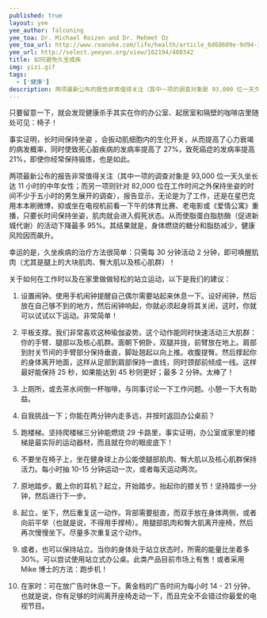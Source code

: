 ```yaml
---
published: true
layout: yee
yee_author: falconing
yee_toa: Dr. Michael Roizen and Dr. Mehmet Oz
yee_toa_url: http://www.roanoke.com/life/health/article_6d68609e-9d94-11e3-944f-001a4bcf6878.html
yee_url: http://select.yeeyan.org/view/162194/400342
title: 如何避免久坐成疾
img: yizi.gif
tags: 
  - ['健康']
description: 两项最新公布的报告非常值得关注（其中一项的调查对象是 93,000 位一天久坐长达 11 小时的中年女性；而另一项则针对 82,000 位在工作时间之外保持坐姿的时间不少于五小时的男生展开的调查），报告显示，无论是为了工作，还是在星巴克用本本刷微博，抑或坐在电视机前看一下午的体育比赛、老电影或《爱情公寓》重播，只要长时间保持坐姿，肌肉就会进入假死状态。从而使脂蛋白脂肪酶（促进新城代谢）的活动下降最多 95%。其结果就是，身体燃烧的糖分和脂肪减少，健康风险因而飙升。
---
```


只要留意一下，就会发现健康杀手其实在你的办公室、起居室和隔壁的咖啡店里随处可见：椅子！

事实证明，长时间保持坐姿 ，会扳动肌细胞内的生化开关，从而提高了心力衰竭的病发概率，同时使致死心脏疾病的发病率提高了 27%，致死癌症的发病率提高 21%，即使你经常保持锻炼，也是如此。

两项最新公布的报告非常值得关注（其中一项的调查对象是 93,000 位一天久坐长达 11 小时的中年女性；而另一项则针对 82,000 位在工作时间之外保持坐姿的时间不少于五小时的男生展开的调查），报告显示，无论是为了工作，还是在星巴克用本本刷微博，抑或坐在电视机前看一下午的体育比赛、老电影或《爱情公寓》重播，只要长时间保持坐姿，肌肉就会进入假死状态。从而使脂蛋白脂肪酶（促进新城代谢）的活动下降最多 95%。其结果就是，身体燃烧的糖分和脂肪减少，健康风险因而飙升。

幸运的是，久坐疾病的治疗方法很简单：只需每 30 分钟活动 2 分钟，即可唤醒肌肉（尤其是腿上的大块肌肉、臀大肌以及核心肌群）！

关于如何在工作时以及在家里做做轻松的站立运动，以下是我们的建议：

1. 设置闹钟。使用手机闹钟提醒自己偶尔需要站起来休息一下。设好闹钟，然后放在自己够不到的地方，然后闹钟响起，你就必须起身将其关闭，这时，你就可以试试以下运动。非常简单！

2. 平板支撑。我们非常喜欢这种瑜伽姿势。这个动作能同时快速活动三大肌群：你的手臂、腿部以及核心肌群。面朝下俯卧，双腿并拢，前臂放在地上。肩部到肘关节间的手臂部分保持垂直，脚趾翘起以向上推。收腹提臀。然后撑起你的身体离开地面，这样从足部到肩部保持一直线，同时颈部前倾成一线。这样最好能保持 25 秒，如果能达到 45 秒则更好；最多 2 分钟。太棒了！

3. 上厕所，或去茶水间倒一杯咖啡，与同事讨论一下工作问题。小憩一下大有助益。

4. 自我挑战一下；你能在两分钟内走多远，并按时返回办公桌前？

5. 跑楼梯。坚持爬楼梯三分钟能燃烧 29 卡路里，事实证明，办公室或家里的楼梯是最实际的运动器材，而且就在你的眼皮底下！

6. 不要坐在椅子上，坐在健身球上办公能使腿部肌肉、臀大肌以及核心肌群保持活力。每小时抽 10-15 分钟运动一次，或者每天运动两次。

7. 原地踏步。戴上你的耳机？起立，开始踏步。抬起你的膝关节！坚持踏步一分钟，然后进行下一步。

8. 起立，坐下，然后重复这一动作。背部需要挺直，而双手放在身体两侧，或者向前平举（也就是说，不得用手撑椅）。用腿部肌肉和臀大肌离开座椅，然后再次慢慢坐下。尽量多次重复这个动作。

9. 或者，也可以保持站立。当你的身体处于站立状态时，所需的能量比坐着多 30%。可以尝试使用站立式办公桌。此类产品目前市场上有售！或者采用 Mike 博士的方法：跑步机！

10. 在家时：可在放广告时休息一下。黄金档的广告时间为每小时 14 - 21 分钟，也就是说，你有足够的时间离开座椅走动一下，而且完全不会错过你最爱的电视节目。 
